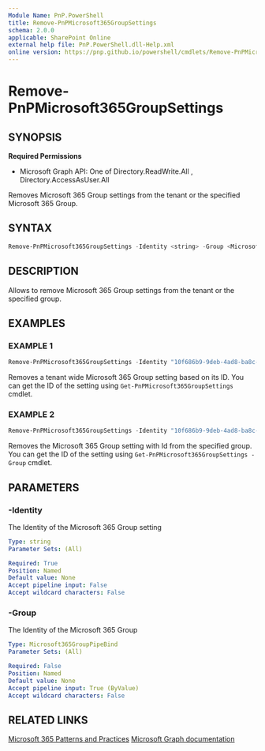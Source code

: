 ```yaml
---
Module Name: PnP.PowerShell
title: Remove-PnPMicrosoft365GroupSettings
schema: 2.0.0
applicable: SharePoint Online
external help file: PnP.PowerShell.dll-Help.xml
online version: https://pnp.github.io/powershell/cmdlets/Remove-PnPMicrosoft365GroupSettings.html
---
```

 
# Remove-PnPMicrosoft365GroupSettings

## SYNOPSIS

**Required Permissions**

  * Microsoft Graph API: One of Directory.ReadWrite.All , Directory.AccessAsUser.All

Removes Microsoft 365 Group settings from the tenant or the specified Microsoft 365 Group.

## SYNTAX

```powershell
Remove-PnPMicrosoft365GroupSettings -Identity <string> -Group <Microsoft365GroupPipeBind>  
```

## DESCRIPTION

Allows to remove Microsoft 365 Group settings from the tenant or the specified group.

## EXAMPLES

### EXAMPLE 1
```powershell
Remove-PnPMicrosoft365GroupSettings -Identity "10f686b9-9deb-4ad8-ba8c-1f9b7a00a22b"
```

Removes a tenant wide Microsoft 365 Group setting based on its ID. You can get the ID of the setting using `Get-PnPMicrosoft365GroupSettings` cmdlet.

### EXAMPLE 2
```powershell
Remove-PnPMicrosoft365GroupSettings -Identity "10f686b9-9deb-4ad8-ba8c-1f9b7a00a22b" -Group $groupId
```

Removes the Microsoft 365 Group setting with Id from the specified group. You can get the ID of the setting using `Get-PnPMicrosoft365GroupSettings -Group` cmdlet.

## PARAMETERS

### -Identity
The Identity of the Microsoft 365 Group setting

```yaml
Type: string
Parameter Sets: (All)

Required: True
Position: Named
Default value: None
Accept pipeline input: False
Accept wildcard characters: False
```

### -Group
The Identity of the Microsoft 365 Group

```yaml
Type: Microsoft365GroupPipeBind
Parameter Sets: (All)

Required: False
Position: Named
Default value: None
Accept pipeline input: True (ByValue)
Accept wildcard characters: False
```

## RELATED LINKS

[Microsoft 365 Patterns and Practices](https://aka.ms/m365pnp)
[Microsoft Graph documentation](https://learn.microsoft.com/graph/api/groupsetting-delete)

